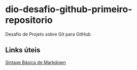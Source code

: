# dio-desafio-github-primeiro-repositorio
Desafio de Projeto sobre Git para GitHub


## Links úteis
[Sintaxe Básica de Markdown](https://www.markdownguide.org/)

